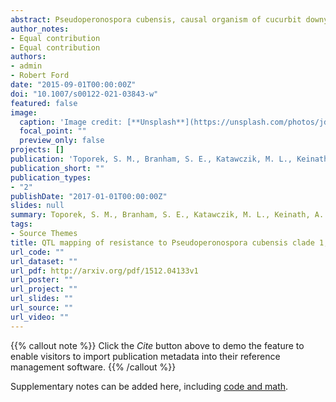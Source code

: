 ```yaml
---
abstract: Pseudoperonospora cubensis, causal organism of cucurbit downy mildew (CDM), is one of the largest threats to cucurbit production in the eastern USA. Currently, no Cucumis melo (melon) cultivars have significant levels of resistance. Additionally, little is understood about the genetic basis of resistance in C. melo. Recombinant inbred lines (RILs; N = 169) generated from a cross between the resistant melon breeding line MR-1 and susceptible cultivar Ananas Yok’neam were phenotyped for CDM resistance in both greenhouse and growth chamber studies. A high-density genetic linkage map with 5,663 binned SNPs created from the RIL population was utilized for QTL mapping. Nine QTLs, including two major QTLs, were associated with CDM resistance. Of the major QTLs, qPcub-10.1 was stable across growth chamber and greenhouse tests, whereas qPcub-8.2 was detected only in growth chamber tests. qPcub-10.1 co-located with an MLO-like protein coding gene, which has been shown to confer resistance to powdery mildew and Phytophthora in other plants. This is the first screening of C. melo germplasm with a genetically characterized P. cubensis isolate.
author_notes:
- Equal contribution
- Equal contribution
authors:
- admin
- Robert Ford
date: "2015-09-01T00:00:00Z"
doi: "10.1007/s00122-021-03843-w"
featured: false
image:
  caption: 'Image credit: [**Unsplash**](https://unsplash.com/photos/jdD8gXaTZsc)'
  focal_point: ""
  preview_only: false
projects: []
publication: 'Toporek, S. M., Branham, S. E., Katawczik, M. L., Keinath, A. P., and Patrick Wechter, W. 2021. QTL mapping of resistance to Pseudoperonospora cubensis clade 1, mating type A2, in Cucumis melo. Theor Appl Genet. 134:2577–2586.'
publication_short: ""
publication_types:
- "2"
publishDate: "2017-01-01T00:00:00Z"
slides: null
summary: Toporek, S. M., Branham, S. E., Katawczik, M. L., Keinath, A. P., and Patrick Wechter, W. 2021. QTL mapping of resistance to Pseudoperonospora cubensis clade 1, mating type A2, in Cucumis melo. Theor Appl Genet. 134:2577–2586.
tags:
- Source Themes
title: QTL mapping of resistance to Pseudoperonospora cubensis clade 1, mating type A2, in Cucumis melo
url_code: ""
url_dataset: ""
url_pdf: http://arxiv.org/pdf/1512.04133v1
url_poster: ""
url_project: ""
url_slides: ""
url_source: ""
url_video: ""
---
```


{{% callout note %}}
Click the _Cite_ button above to demo the feature to enable visitors to import publication metadata into their reference management software.
{{% /callout %}}

Supplementary notes can be added here, including [code and math](https://wowchemy.com/docs/content/writing-markdown-latex/).
